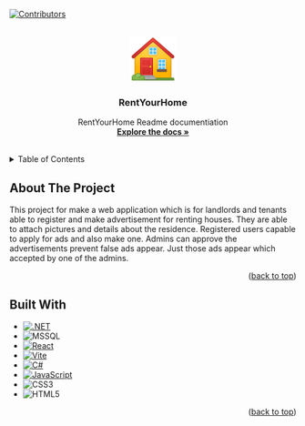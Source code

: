 [![Contributors][contributors-shield]][contributors-url]


<!-- PROJECT LOGO -->
<br />
<div align="center">
  <a href="https://github.com/GaborToth22/RentYourHome">
    <img src="Frontend/rent.ico" alt="Logo" width="80" height="80">
  </a>

<h3 align="center">RentYourHome</h3>

  <p align="center">
    RentYourHome Readme documentiation
    <br />
    <a href="https://github.com/GaborToth22/RentYourHome"><strong>Explore the docs »</strong></a>
    <br />
    <br />
  </p>
</div>


<!-- TABLE OF CONTENTS -->
<details>
  <summary>Table of Contents</summary>
  <ol>
    <li><a href="#about-the-project">About The Project</a></li>
    <li><a href="#built-with">Built With</a></li>
  </ol>
</details>



<!-- ABOUT THE PROJECT -->

## About The Project

This project for make a web application which is for landlords and tenants able to register and make advertisement for
renting houses.
They are able to attach pictures and details about the residence.
Registered users capable to apply for ads and also make one.
Admins can approve the advertisements prevent false ads appear.
Just those ads appear which accepted by one of the admins.

<p align="right">(<a href="#readme-top">back to top</a>)</p>

## Built With

* [![.NET][.NET]][.NET-url]
* ![MSSQL]
* [![React][React.js]][React-url]
* [![Vite][Vite]][Vite-url]
* [![C#][C#]][C#-url]
* [![JavaScript][JavaScript]][JavaScript-url]
* ![CSS3]
* ![HTML5]

<p align="right">(<a href="#readme-top">back to top</a>)</p>


[contributors-shield]: https://img.shields.io/github/contributors/GaborToth22/RentYourHome

[contributors-url]: https://github.com/GaborToth22/RentYourHome/graphs/contributors

[React.js]: https://img.shields.io/badge/React-20232A?style=for-the-badge&logo=react&logoColor=61DAFB

[React-url]: https://reactjs.org/

[.NET]: https://img.shields.io/badge/.NET-5C2D91?style=for-the-badge&logo=.net&logoColor=white

[.NET-url]: https://learn.microsoft.com/hu-hu/dotnet/core/introduction

[MSSQL]: https://img.shields.io/badge/Microsoft%20SQL%20Server-CC2927?style=for-the-badge&logo=microsoft%20sql%20server&logoColor=white

[Vite]: https://img.shields.io/badge/vite-%23646CFF.svg?style=for-the-badge&logo=vite&logoColor=white

[Vite-url]: https://vitejs.dev/

[C#]: https://img.shields.io/badge/c%23-%23239120.svg?style=for-the-badge&logo=csharp&logoColor=white

[C#-url]: https://learn.microsoft.com/en-us/dotnet/csharp/

[CSS3]: https://img.shields.io/badge/css3-%231572B6.svg?style=for-the-badge&logo=css3&logoColor=white

[HTML5]: https://img.shields.io/badge/html5-%23E34F26.svg?style=for-the-badge&logo=html5&logoColor=white

[JavaScript]: https://img.shields.io/badge/javascript-%23323330.svg?style=for-the-badge&logo=javascript&logoColor=%23F7DF1E

[JavaScript-url]: https://www.javascript.com/

